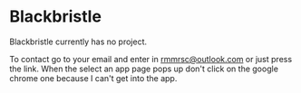 # Blackbristle
Blackbristle currently has no project.

To contact go to your email and enter in rmmrsc@outlook.com or just press the link. When the 
select an app page pops up don't click on the google chrome one because I can't get into the app.
